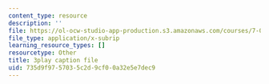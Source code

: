 ```yaml
---
content_type: resource
description: ''
file: https://ol-ocw-studio-app-production.s3.amazonaws.com/courses/7-01sc-fundamentals-of-biology-fall-2011/735d9f9757035c2d9cf00a32e5e7dec9_o_1dTvszV4Y.vtt
file_type: application/x-subrip
learning_resource_types: []
resourcetype: Other
title: 3play caption file
uid: 735d9f97-5703-5c2d-9cf0-0a32e5e7dec9
---
```

